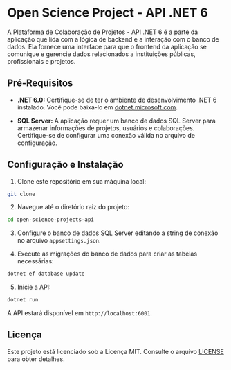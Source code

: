 # Open Science Project - API .NET 6

A Plataforma de Colaboração de Projetos - API .NET 6 é a parte da aplicação que lida com a lógica de backend e a interação com o banco de dados. 
Ela fornece uma interface para que o frontend da aplicação se comunique e gerencie dados relacionados a instituições públicas, profissionais e projetos.

## Pré-Requisitos

- **.NET 6.0:** Certifique-se de ter o ambiente de desenvolvimento .NET 6 instalado. Você pode baixá-lo em [dotnet.microsoft.com](https://dotnet.microsoft.com/download/dotnet/6.0).

- **SQL Server:** A aplicação requer um banco de dados SQL Server para armazenar informações de projetos, usuários e colaborações. Certifique-se de configurar uma conexão válida no arquivo de configuração.

## Configuração e Instalação

1. Clone este repositório em sua máquina local:

```bash 
git clone 
``` 

2. Navegue até o diretório raiz do projeto:

```bash 
cd open-science-projects-api
``` 

3. Configure o banco de dados SQL Server editando a string de conexão no arquivo `appsettings.json`.

4. Execute as migrações do banco de dados para criar as tabelas necessárias:
```bash 
dotnet ef database update
``` 

5. Inicie a API:
```bash 
dotnet run
``` 

A API estará disponível em `http://localhost:6001`.

## Licença

Este projeto está licenciado sob a Licença MIT. Consulte o arquivo [LICENSE](LICENSE) para obter detalhes.
